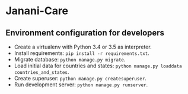 # Janani-Care

## Environment configuration for developers
* Create a virtualenv with Python 3.4 or 3.5 as interpreter.
* Install requirements: `pip install -r requirements.txt`.
* Migrate database: `python manage.py migrate`.
* Load initial data for countries and states: `python manage.py loaddata countries_and_states`.
* Create superuser: `python manage.py createsuperuser`.
* Run development server: `python manage.py runserver`.
